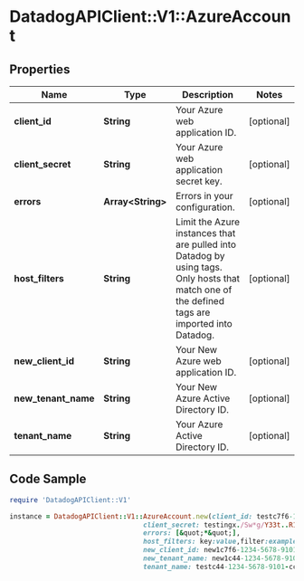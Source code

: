 # DatadogAPIClient::V1::AzureAccount

## Properties

Name | Type | Description | Notes
------------ | ------------- | ------------- | -------------
**client_id** | **String** | Your Azure web application ID. | [optional] 
**client_secret** | **String** | Your Azure web application secret key. | [optional] 
**errors** | **Array&lt;String&gt;** | Errors in your configuration. | [optional] 
**host_filters** | **String** | Limit the Azure instances that are pulled into Datadog by using tags. Only hosts that match one of the defined tags are imported into Datadog. | [optional] 
**new_client_id** | **String** | Your New Azure web application ID. | [optional] 
**new_tenant_name** | **String** | Your New Azure Active Directory ID. | [optional] 
**tenant_name** | **String** | Your Azure Active Directory ID. | [optional] 

## Code Sample

```ruby
require 'DatadogAPIClient::V1'

instance = DatadogAPIClient::V1::AzureAccount.new(client_id: testc7f6-1234-5678-9101-3fcbf464test,
                                 client_secret: testingx./Sw*g/Y33t..R1cH+hScMDt,
                                 errors: [&quot;*&quot;],
                                 host_filters: key:value,filter:example,
                                 new_client_id: new1c7f6-1234-5678-9101-3fcbf464test,
                                 new_tenant_name: new1c44-1234-5678-9101-cc00736ftest,
                                 tenant_name: testc44-1234-5678-9101-cc00736ftest)
```


